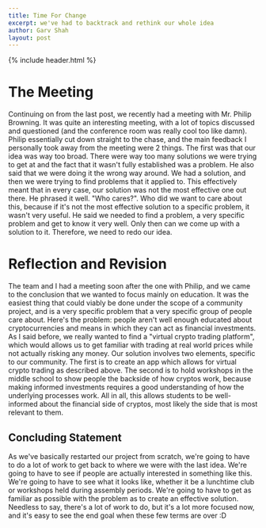 ```yaml
---
title: Time For Change
excerpt: we've had to backtrack and rethink our whole idea
author: Garv Shah
layout: post
---
```

{% include header.html %}

# The Meeting
Continuing on from the last post, we recently had a meeting with Mr. Philip Browning.
It was quite an interesting meeting, with a lot of topics discussed and questioned (and the conference room was really cool too like damn).
Philip essentially cut down straight to the chase, and the main feedback I personally took away from the meeting were 2 things. 
The first was that our idea was way too broad. There were way too many solutions we were trying to get at and the fact that it wasn't fully established was a problem.
He also said that we were doing it the wrong way around. We had a solution, and then we were trying to find problems that it applied to. This effectively meant that in every case, our solution was not the most effective one out there.
He phrased it well. "Who cares?". Who did we want to care about this, because if it's not the most effective solution to a specific problem, it wasn't very useful. 
He said we needed to find a problem, a very specific problem and get to know it very well. Only then can we come up with a solution to it. Therefore, we need to redo our idea.

# Reflection and Revision
The team and I had a meeting soon after the one with Philip, and we came to the conclusion that we wanted to focus mainly on education. It was the easiest thing that could viably be done under the scope of a community project, and is a very specific problem that a very specific group of people care about.
Here's the problem: people aren't well enough educated about cryptocurrencies and means in which they can act as financial investments.
As I said before, we really wanted to find a "virtual crypto trading platform", which would allows us to get familiar with trading at real world prices while not actually risking any money.
Our solution involves two elements, specific to our community. The first is to create an app which allows for virtual crypto trading as described above. The second is to hold workshops in the middle school to show people the backside of how cryptos work, because making informed investments requires a good understanding of how the underlying processes work.
All in all, this allows students to be well-informed about the financial side of cryptos, most likely the side that is most relevant to them.

## Concluding Statement
As we've basically restarted our project from scratch, we're going to have to do a lot of work to get back to where we were with the last idea. We're going to have to see if people are actually interested in something like this. We're going to have to see what it looks like, whether it be a lunchtime club or workshops held during assembly periods. We're going to have to get as familiar as possible with the problem as to create an effective solution. 
Needless to say, there's a lot of work to do, but it's a lot more focused now, and it's easy to see the end goal when these few terms are over :D